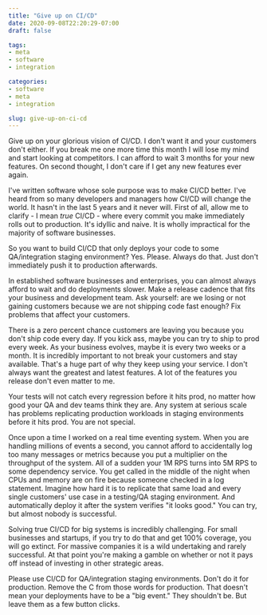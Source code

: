 ```yaml
---
title: "Give up on CI/CD"
date: 2020-09-08T22:20:29-07:00
draft: false

tags:
- meta
- software
- integration

categories:
- software
- meta
- integration

slug: give-up-on-ci-cd
---
```


Give up on your glorious vision of CI/CD. I don't want it and your customers don't either. If you break me one more time this month I will lose my mind and start looking at competitors. I can afford to wait 3 months for your new features. On second thought, I don't care if I get any new features ever again.

I've written software whose sole purpose was to make CI/CD better. I've heard from so many developers and managers how CI/CD will change the world. It hasn't in the last 5 years and it never will. First of all, allow me to clarify - I mean *true* CI/CD - where every commit you make immediately rolls out to production. It's idyllic and naive. It is wholly impractical for the majority of software businesses. 

So you want to build CI/CD that only deploys your code to some QA/integration staging environment? Yes. Please. Always do that. Just don't immediately push it to production afterwards.

In established software businesses and enterprises, you can almost always afford to wait and do deployments slower. Make a release cadence that fits your business and development team. Ask yourself: are we losing or not gaining customers because we are not shipping code fast enough? Fix problems that affect your customers.

There is a zero percent chance customers are leaving you because you don't ship code every day. If you kick ass, maybe you can try to ship to prod every week. As your business evolves, maybe it is every two weeks or a month. It is incredibly important to not break your customers and stay available. That's a huge part of why they keep using your service. I don't always want the greatest and latest features. A lot of the features you release don't even matter to me.

Your tests will not catch every regression before it hits prod, no matter how good your QA and dev teams think they are. Any system at serious scale has problems replicating production workloads in staging environments before it hits prod. You are not special.

Once upon a time I worked on a real time eventing system. When you are handling millions of events a second, you cannot afford to accidentally log too many messages or metrics because you put a multiplier on the throughput of the system. All of a sudden your 1M RPS turns into 5M RPS to some dependency service. You get called in the middle of the night when CPUs and memory are on fire because someone checked in a log statement. Imagine how hard it is to replicate that same load and every single customers' use case in a testing/QA staging environment. And automatically deploy it after the system verifies "it looks good." You can try, but almost nobody is successful.

Solving true CI/CD for big systems is incredibly challenging. For small businesses and startups, if you try to do that and get 100% coverage, you will go extinct. For massive companies it is a wild undertaking and rarely successful. At that point you're making a gamble on whether or not it pays off instead of investing in other strategic areas.

Please use CI/CD for QA/integration staging environments. Don't do it for production. Remove the C from those words for production. That doesn't mean your deployments have to be a "big event." They shouldn't be. But leave them as a few button clicks.